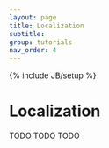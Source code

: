 ```yaml
---
layout: page
title: Localization
subtitle: 
group: tutorials
nav_order: 4
---
```

{% include JB/setup %}

# Localization

TODO TODO TODO